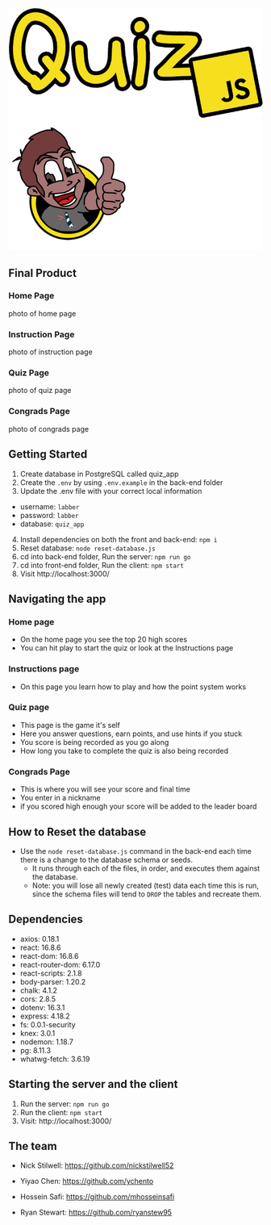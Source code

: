 ![quizjs](react-front-end/src/asset/THELOGO.png)
![quizjs](react-front-end/src/asset/smaller-dude.png)
## Final Product

### Home Page
photo of home page

### Instruction Page
photo of instruction page

### Quiz Page
photo of quiz page

### Congrads Page
photo of congrads page

## Getting Started

1. Create database in PostgreSQL called quiz_app
2. Create the `.env` by using `.env.example` in the back-end folder
3. Update the .env file with your correct local information 
  - username: `labber` 
  - password: `labber` 
  - database: `quiz_app`
4. Install dependencies on both the front and back-end: `npm i`
5. Reset database: `node reset-database.js`
6. cd into back-end folder, Run the server: `npm run go`
7. cd into front-end folder, Run the client: `npm start`
8. Visit http://localhost:3000/

## Navigating the app

### Home page
- On the home page you see the top 20 high scores
- You can hit play to start the quiz or look at the Instructions page

### Instructions page
- On this page you learn how to play and how the point system works

### Quiz page
- This page is the game it's self
- Here you answer questions, earn points, and use hints if you stuck
- You score is being recorded as you go along
- How long you take to complete the quiz is also being recorded

### Congrads Page
- This is where you will see your score and final time
- You enter in a nickname 
- if you scored high enough your score will be added to the leader board

## How to Reset the database

- Use the `node reset-database.js` command in the back-end each time there is a change to the database schema or seeds. 
  - It runs through each of the files, in order, and executes them against the database. 
  - Note: you will lose all newly created (test) data each time this is run, since the schema files will tend to `DROP` the tables and recreate them.

## Dependencies

- axios: 0.18.1
- react: 16.8.6
- react-dom: 16.8.6
- react-router-dom: 6.17.0
- react-scripts: 2.1.8
- body-parser: 1.20.2
- chalk: 4.1.2
- cors: 2.8.5
- dotenv: 16.3.1
- express: 4.18.2
- fs: 0.0.1-security
- knex: 3.0.1
- nodemon: 1.18.7
- pg: 8.11.3
- whatwg-fetch: 3.6.19

## Starting the server and the client

1. Run the server: `npm run go`
2. Run the client: `npm start`
3. Visit: http://localhost:3000/


## The team

- Nick Stilwell: https://github.com/nickstilwell52

- Yiyao Chen: https://github.com/ychento

- Hossein Safi: https://github.com/mhosseinsafi

- Ryan Stewart: https://github.com/ryanstew95
